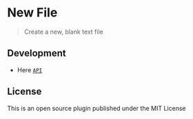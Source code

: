 # New File

> Create a new, blank text file

## Development

* Here [`API`](https://doc.here.app/#/jsAPI/here?id=hereexecobj-callback)

## License

This is an open source plugin published under the MIT License